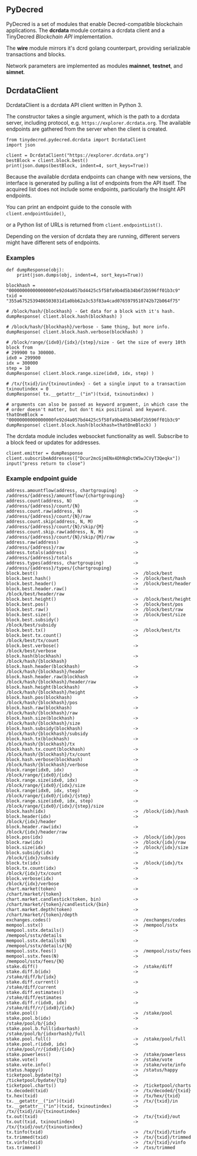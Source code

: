 ## PyDecred

PyDecred is a set of modules that enable Decred-compatible blockchain
applications. The **dcrdata** module contains a dcrdata client and a TinyDecred
*Blockchain API* implementation.

The **wire** module mirrors it's dcrd golang counterpart, providing serializable
transactions and blocks.

Network parameters are implemented as modules **mainnet**, **testnet**, and
**simnet**.

## DcrdataClient

DcrdataClient is a dcrdata API client written in Python 3.

The constructor takes a single argument, which is the path to a dcrdata server,
including protocol, e.g. `https://explorer.dcrdata.org`. The available endpoints
are gathered from the server when the client is created.

```
from tinydecred.pydecred.dcrdata import DcrdataClient
import json

client = DcrdataClient("https://explorer.dcrdata.org")
bestBlock = client.block.best()
print(json.dumps(bestBlock, indent=4, sort_keys=True))
```

Because the available dcrdata endpoints can change with new versions, the
interface is generated by pulling a list of endpoints from the API itself.
The acquired list does not include some endpoints, particularly the Insight API
endpoints.

You can print an endpoint guide to the console with  `client.endpointGuide()`,

or a Python list of URLs is returned from `client.endpointList()`.

Depending on the version of dcrdata they are running, different servers might
have different sets of endpoints.

### Examples

```
def dumpResponse(obj):
    print(json.dumps(obj, indent=4, sort_keys=True))

blockhash = "00000000000000000fe92d4a057bd4425c5f58fa9b4d5b34b6f2b596ff01b3c9"
txid = "355a6752539486503031d1a0bb62a3c53f83a4cad0765979510742b72b064f75"

# /block/hash/{blockhash} - Get data for a block with it's hash.
dumpResponse( client.block.hash(blockhash) )

# /block/hash/{blockhash}/verbose - Same thing, but more info.
dumpResponse( client.block.hash.verbose(blockhash) )

# /block/range/{idx0}/{idx}/{step}/size - Get the size of every 10th block from
# 299900 to 300000.
idx0 = 299900
idx = 300000
step = 10
dumpResponse( client.block.range.size(idx0, idx, step) )

# /tx/{txid}/in/{txinoutindex} - Get a single input to a transaction
txinoutindex = 0
dumpResponse( tx.__getattr__("in")(txid, txinoutindex) )

# arguments can also be passed as keyword argument, in which case the
# order doesn't matter, but don't mix positional and keyword.
thatOneBlock = "00000000000000000fe92d4a057bd4425c5f58fa9b4d5b34b6f2b596ff01b3c9"
dumpResponse( client.block.hash(blockhash=thatOneBlock) )
```

The dcrdata module includes websocket functionality as well. Subscribe to a
block feed or updates for addresses.

```
client.emitter = dumpResponse
client.subscribeAddresses(["Dcur2mcGjmENx4DhNqDctW5wJCVyT3Qeqkx"])
input("press return to close")
```

### Example endpoint guide
```
address.amountflow(address, chartgrouping)      ->  /address/{address}/amountflow/{chartgrouping}
address.count(address, N)                       ->  /address/{address}/count/{N}
address.count.raw(address, N)                   ->  /address/{address}/count/{N}/raw
address.count.skip(address, N, M)               ->  /address/{address}/count/{N}/skip/{M}
address.count.skip.raw(address, N, M)           ->  /address/{address}/count/{N}/skip/{M}/raw
address.raw(address)                            ->  /address/{address}/raw
address.totals(address)                         ->  /address/{address}/totals
address.types(address, chartgrouping)           ->  /address/{address}/types/{chartgrouping}
block.best()                                    ->  /block/best
block.best.hash()                               ->  /block/best/hash
block.best.header()                             ->  /block/best/header
block.best.header.raw()                         ->  /block/best/header/raw
block.best.height()                             ->  /block/best/height
block.best.pos()                                ->  /block/best/pos
block.best.raw()                                ->  /block/best/raw
block.best.size()                               ->  /block/best/size
block.best.subsidy()                            ->  /block/best/subsidy
block.best.tx()                                 ->  /block/best/tx
block.best.tx.count()                           ->  /block/best/tx/count
block.best.verbose()                            ->  /block/best/verbose
block.hash(blockhash)                           ->  /block/hash/{blockhash}
block.hash.header(blockhash)                    ->  /block/hash/{blockhash}/header
block.hash.header.raw(blockhash                 ->  /block/hash/{blockhash}/header/raw
block.hash.height(blockhash)                    ->  /block/hash/{blockhash}/height
block.hash.pos(blockhash)                       ->  /block/hash/{blockhash}/pos
block.hash.raw(blockhash)                       ->  /block/hash/{blockhash}/raw
block.hash.size(blockhash)                      ->  /block/hash/{blockhash}/size
block.hash.subsidy(blockhash)                   ->  /block/hash/{blockhash}/subsidy
block.hash.tx(blockhash)                        ->  /block/hash/{blockhash}/tx
block.hash.tx.count(blockhash)                  ->  /block/hash/{blockhash}/tx/count
block.hash.verbose(blockhash)                   ->  /block/hash/{blockhash}/verbose
block.range(idx0, idx)                          ->  /block/range/{idx0}/{idx}
block.range.size(idx0, idx)                     ->  /block/range/{idx0}/{idx}/size
block.range(idx0, idx, step)                    ->  /block/range/{idx0}/{idx}/{step}
block.range.size(idx0, idx, step)               ->  /block/range/{idx0}/{idx}/{step}/size
block.hash(idx)                                 ->  /block/{idx}/hash
block.header(idx)                               ->  /block/{idx}/header
block.header.raw(idx)                           ->  /block/{idx}/header/raw
block.pos(idx)                                  ->  /block/{idx}/pos
block.raw(idx)                                  ->  /block/{idx}/raw
block.size(idx)                                 ->  /block/{idx}/size
block.subsidy(idx)                              ->  /block/{idx}/subsidy
block.tx(idx)                                   ->  /block/{idx}/tx
block.tx.count(idx)                             ->  /block/{idx}/tx/count
block.verbose(idx)                              ->  /block/{idx}/verbose
chart.market(token)                             ->  /chart/market/{token}
chart.market.candlestick(token, bin)            ->  /chart/market/{token}/candlestick/{bin}
chart.market.depth(token)                       ->  /chart/market/{token}/depth
exchanges.codes()                               ->  /exchanges/codes
mempool.sstx()                                  ->  /mempool/sstx
mempool.sstx.details()                          ->  /mempool/sstx/details
mempool.sstx.details(N)                         ->  /mempool/sstx/details/{N}
mempool.sstx.fees()                             ->  /mempool/sstx/fees
mempool.sstx.fees(N)                            ->  /mempool/sstx/fees/{N}
stake.diff()                                    ->  /stake/diff
stake.diff.b(idx)                               ->  /stake/diff/b/{idx}
stake.diff.current()                            ->  /stake/diff/current
stake.diff.estimates()                          ->  /stake/diff/estimates
stake.diff.r(idx0, idx)                         ->  /stake/diff/r/{idx0}/{idx}
stake.pool()                                    ->  /stake/pool
stake.pool.b(idx)                               ->  /stake/pool/b/{idx}
stake.pool.b.full(idxorhash)                    ->  /stake/pool/b/{idxorhash}/full
stake.pool.full()                               ->  /stake/pool/full
stake.pool.r(idx0, idx)                         ->  /stake/pool/r/{idx0}/{idx}
stake.powerless()                               ->  /stake/powerless
stake.vote()                                    ->  /stake/vote
stake.vote.info()                               ->  /stake/vote/info
status.happy()                                  ->  /status/happy
ticketpool.bydate(tp)                           ->  /ticketpool/bydate/{tp}
ticketpool.charts()                             ->  /ticketpool/charts
tx.decoded(txid)                                ->  /tx/decoded/{txid}
tx.hex(txid)                                    ->  /tx/hex/{txid}
tx.__getattr__("in")(txid)                      ->  /tx/{txid}/in
tx.__getattr__("in")(txid, txinoutindex)        ->  /tx/{txid}/in/{txinoutindex}
tx.out(txid)                                    ->  /tx/{txid}/out
tx.out(txid, txinoutindex)                      ->  /tx/{txid}/out/{txinoutindex}
tx.tinfo(txid)                                  ->  /tx/{txid}/tinfo
tx.trimmed(txid)                                ->  /tx/{txid}/trimmed
tx.vinfo(txid)                                  ->  /tx/{txid}/vinfo
txs.trimmed()                                   ->  /txs/trimmed
```
